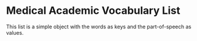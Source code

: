 # Medical Academic Vocabulary List

This list is a simple object with the words as keys and the part-of-speech as values.
